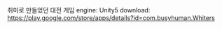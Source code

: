 취미로 만들었던 대전 게임
engine: Unity5
download: https://play.google.com/store/apps/details?id=com.busyhuman.Whiters
